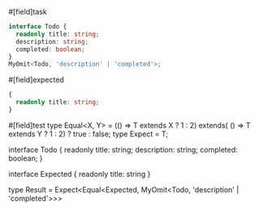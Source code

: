 #[field]task
```ts
interface Todo {
  readonly title: string;
  description: string;
  completed: boolean;
}
MyOmit<Todo, 'description' | 'completed'>;
```

#[field]expected
```ts
{
  readonly title: string;
}
```

#[field]test
type Equal<X, Y> = (<T>() => T extends X ? 1 : 2) extends(
    <T>() => T extends Y ? 1 : 2) ? true : false;
type Expect<T extends true> = T;

interface Todo {
  readonly title: string;
  description: string;
  completed: boolean;
}

interface Expected {
  readonly title: string
}

type Result = Expect<Equal<Expected, MyOmit<Todo, 'description' | 'completed'>>>
